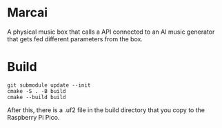 # Marcai
A physical music box that calls a API connected to an AI music generator that gets fed different parameters from the box.

# Build

```
git submodule update --init
cmake -S . -B build
cmake --build build
```

After this, there is a .uf2 file in the build directory that you copy
to the Raspberry Pi Pico.

